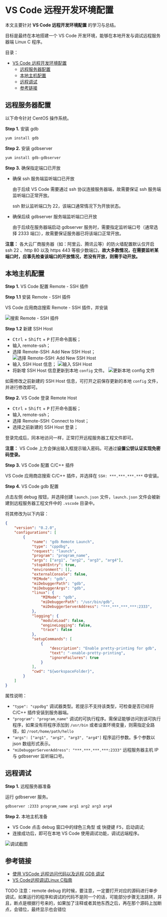 # VS Code 远程开发环境配置

本文主要针对 **VS Code 远程开发环境配置** 的学习与总结。

目标是最终在本地搭建一个 VS Code 开发环境，能够在本地开发与调试远程服务器端 Linux C 程序。

目录：

- [VS Code 远程开发环境配置](#vs-code-远程开发环境配置)
  - [远程服务器配置](#远程服务器配置)
  - [本地主机配置](#本地主机配置)
  - [远程调试](#远程调试)
  - [参考链接](#参考链接)

## 远程服务器配置

以下命令针对 CentOS 操作系统。

**Step 1.** 安装 gdb

```bash
yum install gdb
```

**Step 2.** 安装 gdbserver

```bash
yum install gdb-gdbserver
```

**Step 3.** 确保指定端口已开放

* 确保 ssh 服务端监听端口已开放

  由于后续 VS Code 需要通过 ssh 协议连接服务器端，故需要保证 ssh 服务端监听端口正常开放。

  ssh 默认监听端口为 22，该端口通常情况下为开放状态。

* 确保后续 gdbserver 服务端监听端口已开放

  由于后续在服务器端启动 gdbserver 服务时，需要指定监听端口号（通常选择 2333 端口），故需要保证服务器已将该端口正常开放。

**注意：** 各大云厂商服务器（如：阿里云、腾讯云等）的防火墙配置默认仅开启 ssh 22 、http 80 以及 https 443 等极少数端口，**故大多数情况，在需要监听某端口时，应事先检查该端口的开放情况，若没有开放，则需手动开放。**

## 本地主机配置

**Step 1.** VS Code 配置 Remote - SSH 插件

**Step 1.1** 安装 Remote - SSH 插件

VS Code 应用商店搜索 Remote - SSH 插件，并安装

![搜索 Remote - SSH 插件](https://i.loli.net/2021/04/04/XWPHTxrwUMR5Il6.png)

**Step 1.2** 新建 SSH Host

* <kbd>Ctrl</kbd> + <kbd>Shift</kbd> + <kbd>P</kbd> 打开命令面板；
* 输入 remote-ssh；
* 选择 Remote-SSH: Add New SSH Host；
  ![选择 Remote-SSH: Add New SSH Host](https://i.loli.net/2021/04/04/x3dHBuiUQtPK9qC.png)
* 输入 SSH Host 信息；
  ![输入 SSH Host](https://i.loli.net/2021/04/04/Q9voeXxGMspiqRw.png)
* 将新增 SSH Host 信息更新到本地 `config` 文件。
  ![更新本地 config 文件](https://i.loli.net/2021/04/04/tHzan76DejMmcSf.png)

如需修改之前新建的 SSH Host 信息，可打开之前保存更新的本地 `config` 文件，并进行修改即可。

**Step 2.** VS Code 登录 Remote Host

* <kbd>Ctrl</kbd> + <kbd>Shift</kbd> + <kbd>P</kbd> 打开命令面板；
* 输入 remote-ssh；
* 选择 Remote-SSH: Connect to Host；
* 选择之前新建的 SSH Host 登录；

登录完成后，同本地访问一样，正常打开远程服务器工程文件即可。

**注意：** VS Code 上方会弹出输入框提示输入密码。可通过**设置公钥认证实现免密码登录。**

**Step 3.** VS Code 配置 C/C++ 插件

VS Code 应用商店搜索 C/C++ 插件，并选择在 `SSH: ***.***.***.***` 中安装。

**Step 4.** VS Code gdb 配置

点击左侧 debug 按钮，并选择创建 `launch.json` 文件，`launch.json` 文件会被新建到远程服务器工程文件中的 `.vscode` 目录中。

将其修改为以下内容：

```json
{
    "version": "0.2.0",
    "configurations": [
        {
            "name": "gdb Remote Launch",
            "type": "cppdbg",
            "request": "launch",
            "program": "program_name",
            "args": ["arg1", "arg2", "arg3", "arg4"],
            "stopAtEntry": true,
            "environment": [],
            "externalConsole": false,
            "MIMode": "gdb",
            "miDebuggerPath": "gdb",
            "miDebuggerArgs": "gdb",
            "linux": {
                "MIMode": "gdb",
                "miDebuggerPath": "/usr/bin/gdb",
                "miDebuggerServerAddress": "***.***.***.***:2333",
            },
            "logging": {
                "moduleLoad": false,
                "engineLogging": false,
                "trace": false
            },
            "setupCommands": [
                {
                    "description": "Enable pretty-printing for gdb",
                    "text": "-enable-pretty-printing",
                    "ignoreFailures": true
                }
            ],
            "cwd": "${workspaceFolder}",
        }
    ]
}
```

属性说明：

* `"type": "cppdbg"` 调试器类型。若提示不支持该类型，可检查是否已经将 C/C++ 插件安装到服务器端。
* `"program": "program_name"` 调试的可执行程序。需保证能够访问到该可执行程序，如果没有将程序添加到 `/usr/bin` 或者设置环境变量，则需指定全路径，如 `/root/home/path/hello`
* `"args": ["arg1", "arg2", "arg3", "arg4"]` 程序运行参数。多个参数以 json 数组形式表示。
* `"miDebuggerServerAddress": "***.***.***.***:2333"` 远程服务器主机 IP 与 gdbserver 监听端口号。

## 远程调试

**Step 1.** 远程服务器准备

运行 gdbserver 服务。

```bash
gdbserver :2333 program_name arg1 arg2 arg3 arg4
```

**Step 2.** 本地主机准备

* VS Code 点击 debug 窗口中的绿色三角型 或 快捷键 <kbd>F5</kbd>，启动调试;
* 连接成功后，即可在本地 VS Code 使用调试功能，调试远端程序。

![调试截图](https://i.loli.net/2021/04/04/Q2nsV6gxr1KNobl.png)

## 参考链接

* [使用 VSCode 远程访问代码以及远程 GDB 调试](https://warmgrid.github.io/2019/05/21/remote-debug-in-vscode-insiders.html)
* [VS Code远程调试Linux C指南](https://zhuanlan.zhihu.com/p/98801522)


TODO 注意：remote debug 的时候，要注意，一定要打开对应的源码进行单步调试，如果运行的程序和调试的代码不是同一个的话，可能部分步骤无法跳转，并且，断点是根据行号来的，如果加了注释或者其他东西之后，再在那个源码上加断点，会错位，最终显示也会错位